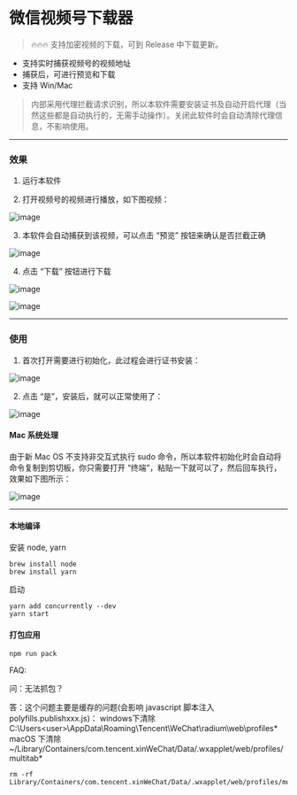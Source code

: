 # 微信视频号下载器

> 🔥🔥🔥 支持加密视频的下载，可到 Release 中下载更新。

- 支持实时捕获视频号的视频地址
- 捕获后，可进行预览和下载
- 支持 Win/Mac

> 内部采用代理拦截请求识别，所以本软件需要安装证书及自动开启代理（当然这些都是自动执行的，无需手动操作）。关闭此软件时会自动清除代理信息，不影响使用。

---

### 效果

1. 运行本软件

2. 打开视频号的视频进行播放，如下图视频：

![image](https://user-images.githubusercontent.com/11046969/169697581-6851f4d1-376b-42c5-825b-8e8101261027.png)

3. 本软件会自动捕获到该视频，可以点击 “预览” 按钮来确认是否拦截正确

![image](https://user-images.githubusercontent.com/11046969/169732758-90685ad1-6092-4c27-bfc5-ff13588f4927.png)



4. 点击 “下载” 按钮进行下载

![image](https://user-images.githubusercontent.com/11046969/169732854-371c5962-b9a1-47da-90a4-d50473e08509.png)


![image](https://user-images.githubusercontent.com/11046969/169698058-5d9f213e-91c7-4f77-872e-db3d983d1a97.png)


---
### 使用

1. 首次打开需要进行初始化，此过程会进行证书安装：

![image](https://user-images.githubusercontent.com/11046969/169732890-9d7af116-d9f3-47cc-a2d7-091b78930c94.png)


2. 点击 “是”，安装后，就可以正常使用了：

![image](https://user-images.githubusercontent.com/11046969/169732926-5c8cfce4-4856-48e2-a268-22e1e5278c2d.png)


#### Mac 系统处理

由于新 Mac OS 不支持非交互式执行 sudo 命令，所以本软件初始化时会自动将命令复制到剪切板，你只需要打开 “终端”，粘贴一下就可以了，然后回车执行，效果如下图所示：

![image](https://user-images.githubusercontent.com/11046969/169732943-4815fa79-dda4-4bfd-904c-70d8e625d8f6.png)

---
#### 本地编译

安装 node, yarn
```
brew install node
brew install yarn
```

启动
```
yarn add concurrently --dev
yarn start
```

#### 打包应用
```
npm run pack
```


FAQ:

问：无法抓包？

答：这个问题主要是缓存的问题(会影响 javascript 脚本注入 polyfills.publishxxx.js)：
windows下清除 C:\Users\<user>\AppData\Roaming\Tencent\WeChat\radium\web\profiles\*
macOS 下清除 ~/Library/Containers/com.tencent.xinWeChat/Data/.wxapplet/web/profiles/multitab*
```
rm -rf Library/Containers/com.tencent.xinWeChat/Data/.wxapplet/web/profiles/multitab*
```
